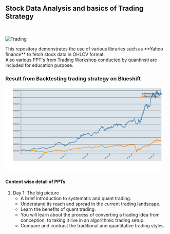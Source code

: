 ## Stock Data Analysis and basics of Trading Strategy

<br>

<p align="left">
  <img src="https://miro.medium.com/max/11232/1*ta2JzYetC27CFTxsvk7f4Q.jpeg" width="400" title="Trading">
</p>

<a>
  This repository demonstrates the use of various libraries such as **Yahoo finance** to fetch stock data in OHLCV format. <br>
  Also various PPT's from Trading Workshop conducted by quantinsti are included for education purpose.
</a>

### Result from Backtesting trading strategy on Blueshift
<img src = "https://github.com/nriteshranjan/Algo-Trading-using-Python/blob/main/Cakedragon%20Tracker/output-backtestImage.png" width = 490 height = 263 title = "BackTest output">

<br>

#### Content wise detail of PPTs
1. Day 1: The big picture
   - A brief introduction to systematic and quant trading.
   - Understand its reach and spread in the current trading landscape.
   - Learn the benefits of quant trading.
   - You will learn about the process of converting a trading idea from conception, to taking it live in an algorithmic trading setup.
   - Compare and contrast the traditional and quantitative trading styles.
